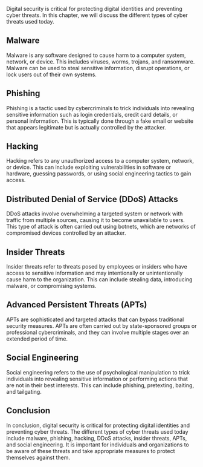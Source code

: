 
Digital security is critical for protecting digital identities and preventing cyber threats. In this chapter, we will discuss the different types of cyber threats used today.

Malware
-------

Malware is any software designed to cause harm to a computer system, network, or device. This includes viruses, worms, trojans, and ransomware. Malware can be used to steal sensitive information, disrupt operations, or lock users out of their own systems.

Phishing
--------

Phishing is a tactic used by cybercriminals to trick individuals into revealing sensitive information such as login credentials, credit card details, or personal information. This is typically done through a fake email or website that appears legitimate but is actually controlled by the attacker.

Hacking
-------

Hacking refers to any unauthorized access to a computer system, network, or device. This can include exploiting vulnerabilities in software or hardware, guessing passwords, or using social engineering tactics to gain access.

Distributed Denial of Service (DDoS) Attacks
--------------------------------------------

DDoS attacks involve overwhelming a targeted system or network with traffic from multiple sources, causing it to become unavailable to users. This type of attack is often carried out using botnets, which are networks of compromised devices controlled by an attacker.

Insider Threats
---------------

Insider threats refer to threats posed by employees or insiders who have access to sensitive information and may intentionally or unintentionally cause harm to the organization. This can include stealing data, introducing malware, or compromising systems.

Advanced Persistent Threats (APTs)
----------------------------------

APTs are sophisticated and targeted attacks that can bypass traditional security measures. APTs are often carried out by state-sponsored groups or professional cybercriminals, and they can involve multiple stages over an extended period of time.

Social Engineering
------------------

Social engineering refers to the use of psychological manipulation to trick individuals into revealing sensitive information or performing actions that are not in their best interests. This can include phishing, pretexting, baiting, and tailgating.

Conclusion
----------

In conclusion, digital security is critical for protecting digital identities and preventing cyber threats. The different types of cyber threats used today include malware, phishing, hacking, DDoS attacks, insider threats, APTs, and social engineering. It is important for individuals and organizations to be aware of these threats and take appropriate measures to protect themselves against them.

